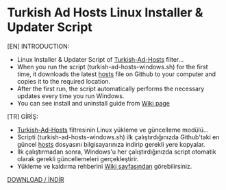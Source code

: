 # Turkish Ad Hosts Linux Installer & Updater Script  
  
[EN] INTRODUCTION:  
- Linux Installer & Updater Script of [Turkish-Ad-Hosts](https://github.com/symbuzzer/Turkish-Ad-Hosts) filter...  
- When you run the script (turkish-ad-hosts-windows.sh) for the first time, it downloads the latest [hosts](https://github.com/symbuzzer/Turkish-Ad-Hosts/blob/main/hosts) file on Github to your computer and copies it to the required location.  
- After the first run, the script automatically performs the necessary updates every time you run Windows.  
- You can see install and uninstall guide from [Wiki page](https://github.com/symbuzzer/Turkish-Ad-Hosts/wiki)  
  
[TR] GİRİŞ:  
- [Turkish-Ad-Hosts](https://github.com/symbuzzer/Turkish-Ad-Hosts) filtresinin Linux yükleme ve güncelleme modülü...  
- Scripti (turkish-ad-hosts-windows.sh) ilk çalıştırdığınızda Github'taki en güncel [hosts](https://github.com/symbuzzer/Turkish-Ad-Hosts/blob/main/hosts) dosyasını bilgisayarınıza indirip gerekli yere kopyalar.  
- İlk çalıştırmadan sonra, Windows'u her çalıştırdığınızda script otomatik olarak gerekli güncellemeleri gerçekleştirir.  
- Yükleme ve kaldırma rehberini [Wiki sayfasından](https://github.com/symbuzzer/Turkish-Ad-Hosts/wiki) görebilirsiniz.
  
[DOWNLOAD / İNDİR](https://github.com/symbuzzer/Turkish-Ad-Hosts/releases)
